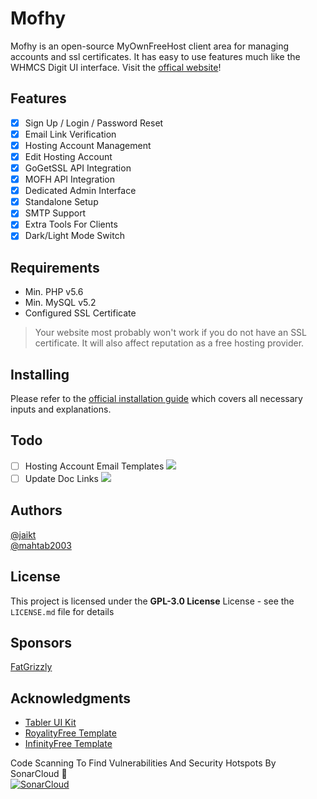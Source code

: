# Mofhy

Mofhy is an open-source MyOwnFreeHost client area for managing accounts and ssl certificates. It has easy to use features much like the WHMCS Digit UI interface. Visit the [offical website](https://mofhy.tk)!

## Features

* [x] Sign Up / Login / Password Reset
* [x] Email Link Verification
* [x] Hosting Account Management
* [x] Edit Hosting Account
* [x] GoGetSSL API Integration
* [x] MOFH API Integration
* [x] Dedicated Admin Interface
* [x] Standalone Setup
* [x] SMTP Support
* [x] Extra Tools For Clients
* [x] Dark/Light Mode Switch

## Requirements

* Min. PHP v5.6
* Min. MySQL v5.2
* Configured SSL Certificate 

> Your website most probably won't work if you do not have an SSL certificate. It will also affect reputation as a free hosting provider.

## Installing

Please refer to the [official installation guide]() which covers all necessary inputs and explanations.

## Todo
* [ ] Hosting Account Email Templates ![](https://img.shields.io/badge/Status-Pending-red)
* [ ] Update Doc Links ![](https://img.shields.io/badge/Status-Progress-orange)
## Authors
[@jaikt](https://github.com/jaikt)  
[@mahtab2003](https://github.com/mahtab2003)

## License

This project is licensed under the **GPL-3.0 License** License - see the `LICENSE.md` file for details

## Sponsors
[FatGrizzly](https://infinitzhost.com/?ref=mofhy)

## Acknowledgments

* [Tabler UI Kit](https://github.com/tabler/tabler)
* [RoyalityFree Template](https://royalityfree.com)
* [InfinityFree Template](https://infinityfree.net)

Code Scanning To Find Vulnerabilities And Security Hotspots By SonarCloud 🙏  
[![SonarCloud](https://sonarcloud.io/images/project_badges/sonarcloud-orange.svg)](https://sonarcloud.io/summary/new_code?id=MyOwnFreeHostCommunity_Mofhy)
